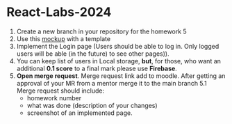 # React-Labs-2024

1. Create a new branch in your repository for the homework 5
2. Use this [mockup](https://www.figma.com/file/zXWAWEDbSkA4oIW3B9osgN/Delivery-food?type=design&node-id=1-956&mode=design&t=RyVLVIzfDZ0HVc3O-0) with a template
3. Implement the Login page (Users should be able to log in. Only logged users will be able (in the future) to see other pages)).
4. You can keep list of users in Local storage, **but**, for those, who want an additional **0.1 score** to a final mark please use **Firebase**.
5. **Open merge request**. Merge request link add to moodle. After getting an approval of your MR from a mentor merge it to the main branch
   5.1 Merge request should include:
    - homework number
    - what was done (description of your changes)
    - screenshot of an implemented page.
